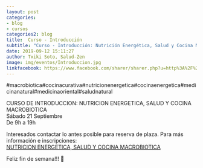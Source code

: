 ```yaml
---
layout: post
categories:
- blog
- cursos
categories2: blog
title:  Curso - Introducción
subtitle: "Curso - Introducción: Nutrición Energética, Salud y Cocina Macrobiótica"
date: 2019-09-12 15:11:27
author: Txiki Soto, Salud-Zen
image: img/eventos/Introduccion.jpg
linkfacebook: https://www.facebook.com/sharer/sharer.php?u=http%3A%2F%2Fwww.salud-zen.com%2Fblog%2Fcursos%2F2019%2F09%2F12%2Fcursos-introduccion.html&amp;src=sdkpreparse
---
```

#macrobiotica#cocinacurativa#nutricionenergetica#cocinaenergetica#medicinanatural#medicinaoriental#saludnatural

CURSO DE INTRODUCCION: NUTRICION ENERGETICA, SALUD Y COCINA MACROBIOTICA  
Sábado 21 Septiembre  
De 9h a 19h     

Interesados contactar lo antes posible para reserva de plaza. Para más información e inscripciones:     
[NUTRICION ENERGETICA, SALUD Y COCINA MACROBIOTICA][curso]

Feliz fin de semana!!! 🤗  

[curso]:{{site.url}}{{site.baseurl}}/evento/2019/09/21/curso-introduccion.html
